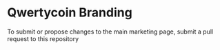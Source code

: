 # Qwertycoin Branding

To submit or propose changes to the main marketing page, submit a pull request to this repository